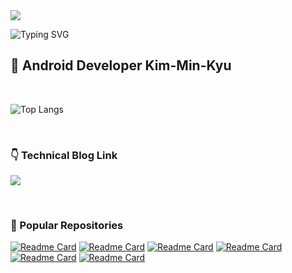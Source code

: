 <img src="https://capsule-render.vercel.app/api?type=waving&color=auto&height=150&section=header" />

![Typing SVG](https://readme-typing-svg.demolab.com?font=Rubik&weight=700&size=35&duration=1500&pause=10000&color=204FFF&random=false&width=435&lines=Welcome+to+Oscar+World+!)

## 📱 Android Developer Kim-Min-Kyu

<br/>

![Top Langs](https://github-readme-stats.vercel.app/api/top-langs/?username=Oscar-World)

<br/>

### 👇 Technical Blog Link

<a href="https://oscarstory.tistory.com/"><img src="https://img.shields.io/badge/TISTORY-EC4815?style=flat-square&logo=Tistory&logoColor=FFFFFF"/></a>

<br/>

### 🔖 Popular Repositories

[![Readme Card](https://github-readme-stats.vercel.app/api/pin/?username=Oscar-World&repo=FishingGame)](https://github.com/Oscar-World/FishingGame)
[![Readme Card](https://github-readme-stats.vercel.app/api/pin/?username=Oscar-World&repo=TravelofRecord)](https://github.com/Oscar-World/TravelofRecord)
[![Readme Card](https://github-readme-stats.vercel.app/api/pin/?username=Oscar-World&repo=Couch)](https://github.com/Oscar-World/Couch)
[![Readme Card](https://github-readme-stats.vercel.app/api/pin/?username=Oscar-World&repo=DrawingBoard)](https://github.com/Oscar-World/DrawingBoard)
[![Readme Card](https://github-readme-stats.vercel.app/api/pin/?username=Oscar-World&repo=Hilt-Example)](https://github.com/Oscar-World/Hilt-Example)
[![Readme Card](https://github-readme-stats.vercel.app/api/pin/?username=Oscar-World&repo=Dagger-Example)](https://github.com/Oscar-World/Dagger-Example)
